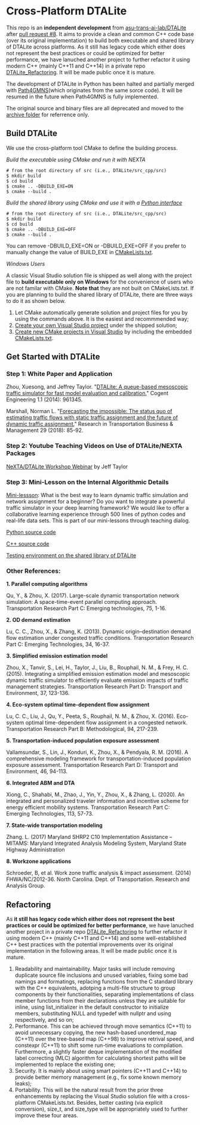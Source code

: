 # Cross-Platform DTALite

This repo is an **independent development** from [asu-trans-ai-lab/DTALite](https://github.com/asu-trans-ai-lab/DTALite) after [pull request #8](https://github.com/asu-trans-ai-lab/DTALite/pull/8). It aims to provide a clean and common C++ code base (over its original implementation) to build both executable and shared library of DTALite across platforms. As it still has legacy code which either does not represent the best practices or could be optimized for better performance, we have lanuched another project to further refactor it using modern C++ (mainly C++11 and C++14) in a private repo [DTALite_Refactoring](https://github.com/jdlph/DTALite_Refactoring). It will be made public once it is mature.

The development of DTALite in Python has been halted and partially merged with [Path4GMNS](https://github.com/jdlph/Path4GMNS)(which originates from the same sorce code). It will be resumed in the future when Path4GMNS is fully implemented.

The original source and binary files are all deprecated and moved to the [archive folder](https://github.com/jdlph/DTALite/tree/main/archive) for referrence only.

## Build DTALite
We use the cross-platform tool CMake to define the building process.

*Build the executable using CMake and run it with NEXTA*
```
# from the root directory of src (i.e., DTALite/src_cpp/src)
$ mkdir build
$ cd build
$ cmake .. -DBUILD_EXE=ON
$ cmake --build .
```

*Build the shared library using CMake and use it with a [Python interface](https://github.com/jdlph/Path4GMNS)*
```
# from the root directory of src (i.e., DTALite/src_cpp/src)
$ mkdir build
$ cd build
$ cmake .. -DBUILD_EXE=OFF
$ cmake --build .
```

You can remove -DBUILD_EXE=ON or -DBUILD_EXE=OFF if you prefer to manually change the value of BUILD_EXE in [CMakeLists.txt](https://github.com/jdlph/DTALite/blob/main/src_cpp/src/CMakeLists.txt).

*Windows Users*

A classic Visual Studio solution file is shipped as well along with the project file to **build executable only on Windows** for the convenience of users who are not familar with CMake. **Note that** they are not built on CMakeLists.txt. If you are planning to build the shared library of DTALite, there are three ways to do it as shown below.

1. Let CMake automatically generate solution and project files for you by using the commands above. It is the easiest and recommmended way;
2. [Create your own Visual Studio project](https://docs.microsoft.com/en-us/visualstudio/get-started/tutorial-projects-solutions?view=vs-2019) under the shipped solution;
3. [Create new CMake projects in Visual Studio](https://docs.microsoft.com/en-us/cpp/build/cmake-projects-in-visual-studio?view=msvc-160) by including the embedded [CMakeLists.txt](https://github.com/jdlph/DTALite/blob/main/src_cpp/src/CMakeLists.txt).

## Get Started with DTALite
### Step 1: White Paper and Application
Zhou, Xuesong, and Jeffrey Taylor. "[DTALite: A queue-based mesoscopic traffic simulator for fast model evaluation and calibration.](https://www.tandfonline.com/doi/full/10.1080/23311916.2014.961345)" Cogent Engineering 1.1 (2014): 961345.

Marshall, Norman L. "[Forecasting the impossible: The status quo of estimating traffic flows with static traffic assignment and the future of dynamic traffic assignment.](https://www.sciencedirect.com/science/article/pii/S2210539517301232)" Research in Transportation Business & Management 29 (2018): 85-92.

### Step 2: Youtube Teaching Videos on Use of DTALite/NEXTA Packages
[NeXTA/DTALite Workshop Webinar](https://www.youtube.com/channel/UCUHlqojCQ4f7VvqroUhbaFA) by Jeff Taylor

### Step 3: Mini-Lesson on the Internal Algorithmic Details
[Mini-lessson](https://youtu.be/rorZAhNNOf0): What is the best way to learn dynamic traffic simulation and network assignment for a beginner? Do you want to integrate a powerful traffic simulator in your deep learning framework? We would like to offer a collaborative learning experience through 500 lines of python codes and real-life data sets. This is part of our mini-lessons through teaching dialog.

[Python source code](https://github.com/jdlph/DTALite/tree/main/src_py)

[C++ source code](https://github.com/jdlph/DTALite/tree/main/src_cpp/src)

[Testing environment on the shared library of DTALite](https://github.com/jdlph/Path4GMNS/tree/master/tests)

### Other References:
**1. Parallel computing algorithms**

Qu, Y., & Zhou, X. (2017). Large-scale dynamic transportation network simulation: A space-time-event parallel computing approach. Transportation Research Part C: Emerging technologies, 75, 1-16.

**2. OD demand estimation**

Lu, C. C., Zhou, X., & Zhang, K. (2013). Dynamic origin–destination demand flow estimation under congested traffic conditions. Transportation Research Part C: Emerging Technologies, 34, 16-37.

**3. Simplified emission estimation model**

Zhou, X., Tanvir, S., Lei, H., Taylor, J., Liu, B., Rouphail, N. M., & Frey, H. C. (2015). Integrating a simplified emission estimation model and mesoscopic dynamic traffic simulator to efficiently evaluate emission impacts of traffic management strategies. Transportation Research Part D: Transport and Environment, 37, 123-136.

**4. Eco-system optimal time-dependent flow assignment**

Lu, C. C., Liu, J., Qu, Y., Peeta, S., Rouphail, N. M., & Zhou, X. (2016). Eco-system optimal time-dependent flow assignment in a congested network. Transportation Research Part B: Methodological, 94, 217-239.

**5. Transportation-induced population exposure assessment**

Vallamsundar, S., Lin, J., Konduri, K., Zhou, X., & Pendyala, R. M. (2016). A comprehensive modeling framework for transportation-induced population exposure assessment. Transportation Research Part D: Transport and Environment, 46, 94-113.

**6. Integrated ABM and DTA**

Xiong, C., Shahabi, M., Zhao, J., Yin, Y., Zhou, X., & Zhang, L. (2020). An integrated and personalized traveler information and incentive scheme for energy efficient mobility systems. Transportation Research Part C: Emerging Technologies, 113, 57-73.

**7. State-wide transportation modeling**

Zhang. L. (2017) Maryland SHRP2 C10 Implementation Assistance – MITAMS: Maryland Integrated Analysis Modeling System, Maryland State Highway Administration

**8. Workzone applications**

Schroeder, B, et al. Work zone traffic analysis & impact assessment. (2014) FHWA/NC/2012-36. North Carolina. Dept. of Transportation. Research and Analysis Group.

## Refactoring

As **it still has legacy code which either does not represent the best practices or could be optimized for better performance**, we have lanuched another project in a private repo [DTALite_Refactoring](https://github.com/jdlph/DTALite_Refactoring) to further refactor it using modern C++ (mainly C++11 and C++14) and some well-established C++ best practices with the potential improvements over its original implementation in the following areas. It will be made public once it is mature.

1. Readability and maintainability. Major tasks will include removing duplicate source file inclusions and unused variables, fixing some bad namings and formatings, replacing functions from the C standard library with the C++ equivalents, adotping a multi-file structure to group components by their functionalities, separating implementations of class member functions from their declarations unless they are suitable for inline, using list_initializer in the default constructor to initialize members, substituting NULL and typedef with nullptr and using respectively, and so on;
2. Performance. This can be achieved through move semantics (C++11) to avoid unnecessary copying, the new hash-based unordered_map (C++11) over the tree-based map (C++98) to improve retrival speed, and constexpr (C++11) to shift some run-time evaluations to compilation. Furthermore, a slightly faster deque implementation of the modified label correcting (MLC) algorithm for calculating shortest paths will be implemented to replace the existing one;
3. Security. It is mainly about using smart pointers (C++11 and C++14) to provide better memory management (e.g., fix some known memory leaks);
4. Portability. This will be the natural result from the prior three enhancements by replacing the Visual Studio solution file with a cross-platform CMakeLists.txt. Besides, better casting (via explicit conversion), size_t, and size_type will be appropriately used to further improve these four areas.